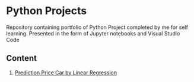 # Python Projects
Repository containing portfolio of Python Project completed by me for self learning. Presented in the form of Jupyter notebooks and Visual Studio Code

## Content

1. [Prediction Price Car by Linear Regression]()
